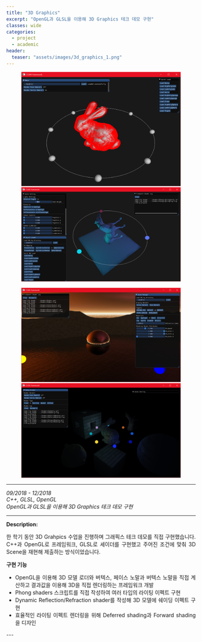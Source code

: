 ```yaml
---
title: "3D Graphics"
excerpt: "OpenGL과 GLSL을 이용해 3D Graphics 테크 데모 구현"
classes: wide
categories: 
  - project
  - academic
header:
  teaser: "assets/images/3d_graphics_1.png"
---
```


<figure class="half">
    <a href="/assets/images/3d_graphics_1.png"><img src="/assets/images/3d_graphics_1.png"></a>
    <a href="/assets/images/3d_graphics_2.png"><img src="/assets/images/3d_graphics_2.png"></a>
</figure>
<figure class="half">
    <a href="/assets/images/3d_graphics_3.png"><img src="/assets/images/3d_graphics_3.png"></a>
    <a href="/assets/images/3d_graphics_4.png"><img src="/assets/images/3d_graphics_4.png"></a>
</figure>

---
*09/2018 - 12/2018*  
*C++, GLSL, OpenGL*  
*OpenGL과 GLSL을 이용해 3D Graphics 테크 데모 구현*  

---
**Description:**  
<div style="text-align: justify" markdown="1">

한 학기 동안 3D Grahpics 수업을 진행하며 그래픽스 테크 데모를 직접 구현했습니다.
C++과 OpenGL로 프레임워크, GLSL로 셰이더를 구현했고 주어진 조건에 맞춰 3D Scene을 재현해 제출하는 방식이었습니다.

**구현 기능**
 - OpenGL을 이용해 3D 모델 로더와 버텍스, 페이스 노말과 버텍스 노말을 직접 계산하고 결과값을 이용해 3D을 직접 렌더링하는 프레임워크 개발
 - Phong shaders 스크립트를 직접 작성하여 여러 타입의 라이팅 이펙트 구현
 - Dynamic Reflection/Refraction shader를 작성해 3D 모델에 쉐이딩 이펙트 구현
 - 효율적인 라이팅 이펙트 렌더링을 위해 Deferred shading과 Forward shading을 디자인
</div>
---
